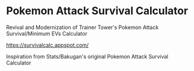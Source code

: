 # Pokemon Attack Survival Calculator
Revival and Modernization of Trainer Tower's Pokemon Attack Survival/Minimum EVs Calculator

https://survivalcalc.appspot.com/

Inspiration from Stats/Bakugan's original Pokemon Attack Survival Calculator